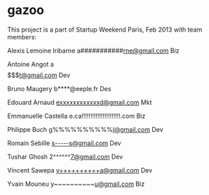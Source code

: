 gazoo
=====

This project is a part of Startup Weekend Paris, Feb 2013 with team members:

Alexis Lemoine Iribarne a###########rne@gmail.com       Biz

Antoine	Angot           a$$$$$$$$$$$t@gmail.com	        Dev

Bruno Maugery           b****@eeple.fr                  Des

Edouard	Arnaud          exxxxxxxxxxxxd@gmail.com        Mkt

Emmanuelle Castella     e.ca!!!!!!!!!!!!!!!!!!!!!!.com  Biz

Philippe Buch           g%%%%%%%%%%l@gmail.com          Dev

Romain Sebille          s-----s@gmail.com               Dev

Tushar Ghosh            2^^^^^^7@gmail.com              Dev

Vincent Sawepa          v++++++++++a@gmail.com          Dev

Yvain Mouneu            y~~~~~~~~~~u@gmail.com          Biz

